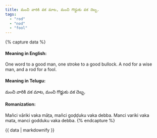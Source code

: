 ```yaml
---
title: మంచి వారికి వక మాట, మంచి గొడ్డుకు వక దెబ్బ.
tags:
  - "rod"
  - "nod"
  - "fool"
---
```


{% capture data %}
#### Meaning in English:
One word to a good man, one stroke to a good bullock.
A nod for a wise man, and a rod for a fool.

#### Meaning in Telugu:
మంచి వారికి వక మాట, మంచి గొడ్డుకు వక దెబ్బ.

#### Romanization:
Man̄ci vāriki vaka māṭa, man̄ci goḍḍuku vaka debba.
Manci variki vaka mata, manci godduku vaka debba.
{% endcapture %}

{{ data | markdownify }}

